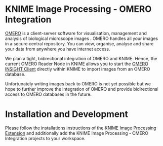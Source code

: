 KNIME Image Processing - OMERO Integration
==========

[OMERO](http://www.openmicroscopy.org/) is a client-server software for visualisation, management and analysis of biological microscope images . OMERO handles all your images in a secure central repository. You can view, organise, analyse and share your data from anywhere you have internet access.

We plan a tight, bidirectional integration of OMERO and KNIME. Hence, the current OMERO Reader Node in KNIME allows you to start the [OMERO INSIGHT Client](http://www.openmicroscopy.org/site/support/omero4/users/client-tutorials/insight/getting-started.html) directly within KNIME to import images from an OMERO database.

Unfortunately writing images back to OMERO is not yet possible but we hope to further improve the integration of OMERO and provide bidirectional access to OMERO databases in the future.


Installation and Development
========

Please follow the installations instructions of the [KNIME Image Processing Extension](https://github.com/knime-ip/knip) and additionally add the KNIME Image Processing - OMERO Integration projects to your workspace.


